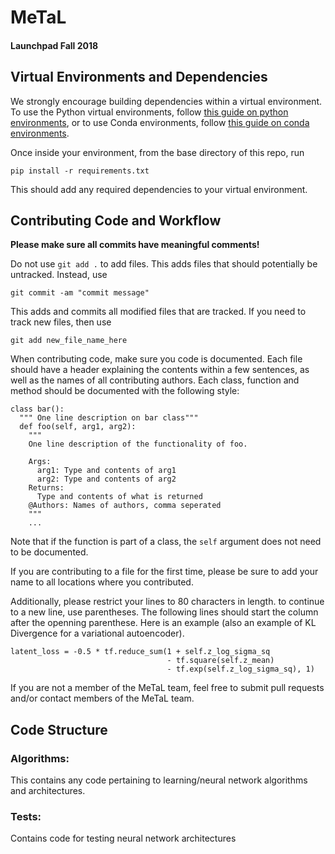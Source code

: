 # MeTaL
#### Launchpad Fall 2018
## Virtual Environments and Dependencies
We strongly encourage building dependencies within a virtual environment. To use the Python virtual environments, follow [this guide on python environments](https://uoa-eresearch.github.io/eresearch-cookbook/recipe/2014/11/26/python-virtual-env/), or to use Conda environments, follow [this guide on conda environments](https://conda.io/docs/user-guide/tasks/manage-environments.html).

Once inside your environment, from the base directory of this repo, run

```
pip install -r requirements.txt
```
This should add any required dependencies to your virtual environment.

## Contributing Code and Workflow
**Please make sure all commits have meaningful comments!**

Do not use `git add .` to add files. This adds files that should potentially be untracked. Instead, use
```
git commit -am "commit message"
```
This adds and commits all modified files that are tracked. If you need to track new files, then use
```
git add new_file_name_here
```

When contributing code, make sure you code is documented. Each file should have a header explaining the contents within a few sentences, as well as the names of all contributing authors. Each class, function and method should be documented with the following style:

```
class bar():
  """ One line description on bar class"""
  def foo(self, arg1, arg2):
    """
    One line description of the functionality of foo.
    
    Args:
      arg1: Type and contents of arg1
      arg2: Type and contents of arg2
    Returns:
      Type and contents of what is returned
    @Authors: Names of authors, comma seperated
    """
    ...
```
Note that if the function is part of a class, the `self` argument does not need to be documented.

If you are contributing to a file for the first time, please be sure to add your name to all locations where you contributed.

Additionally, please restrict your lines to 80 characters in length. to continue to a new line, use parentheses. The following lines should start the column after the openning parenthese. Here is an example (also an example of KL Divergence for a variational autoencoder).

```
latent_loss = -0.5 * tf.reduce_sum(1 + self.z_log_sigma_sq 
                                   - tf.square(self.z_mean) 
                                   - tf.exp(self.z_log_sigma_sq), 1)
```


If you are not a member of the MeTaL team, feel free to submit pull requests and/or contact members of the MeTaL team.

## Code Structure
### Algorithms:
This contains any code pertaining to learning/neural network algorithms and architectures.
### Tests:
Contains code for testing neural network architectures
